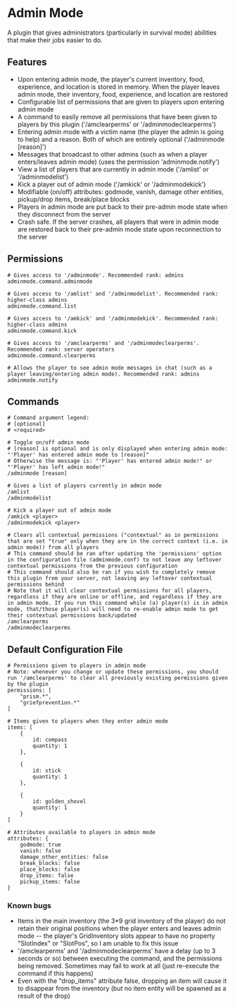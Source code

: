 # Admin Mode
A plugin that gives administrators (particularly in survival mode) abilities that make their jobs easier to do.

## Features
- Upon entering admin mode, the player's current inventory, food, experience, and location is stored in memory. When the player leaves admin mode, their inventory, food, experience, and location are restored
- Configurable list of permissions that are given to players upon entering admin mode
- A command to easily remove all permissions that have been given to players by this plugin ('/amclearperms' or '/adminmodeclearperms')
- Entering admin mode with a victim name (the player the admin is going to help) and a reason. Both of which are entirely optional ('/adminmode [reason]')
- Messages that broadcast to other admins (such as when a player enters/leaves admin mode) (uses the permission 'adminmode.notify')
- View a list of players that are currently in admin mode ('/amlist' or '/adminmodelist')
- Kick a player out of admin mode ('/amkick' or '/adminmodekick')
- Modifiable (on/off) attributes: godmode, vanish, damage other entities, pickup/drop items, break/place blocks
- Players in admin mode are put back to their pre-admin mode state when they disconnect from the server
- Crash safe. If the server crashes, all players that were in admin mode are restored back to their pre-admin mode state upon reconnection to the server

## Permissions
```
# Gives access to '/adminmode'. Recommended rank: admins
adminmode.command.adminmode

# Gives access to '/amlist' and '/adminmodelist'. Recommended rank: higher-class admins
adminmode.command.list

# Gives access to '/amkick' and '/adminmodekick'. Recommended rank: higher-class admins
adminmode.command.kick

# Gives access to '/amclearperms' and '/adminmodeclearperms'. Recommended rank: server operators
adminmode.command.clearperms

# Allows the player to see admin mode messages in chat (such as a player leaving/entering admin mode). Recommended rank: admins
adminmode.notify
```

## Commands
```
# Command argument legend:
# [optional]
# <required>

# Toggle on/off admin mode
# [reason] is optional and is only displayed when entering admin mode: "'Player' has entered admin mode to [reason]"
# Otherwise the message is: "'Player' has entered admin mode!" or "'Player' has left admin mode!"
/adminmode [reason]

# Gives a list of players currently in admin mode
/amlist
/adminmodelist

# Kick a player out of admin mode
/amkick <player>
/adminmodekick <player>

# Clears all contextual permissions ("contextual" as in permissions that are set "true" only when they are in the correct context (i.e. in admin mode)) from all players
# This command should be ran after updating the 'permissions' option in the configuration file (adminmode.conf) to not leave any leftover contextual permissions from the previous configuration
# This command should also be ran if you wish to completely remove this plugin from your server, not leaving any leftover contextual permissions behind
# Note that it will clear contextual permissions for all players, regardless if they are online or offline, and regardless if they are in admin mode. If you run this command while (a) player(s) is in admin mode, that/those player(s) will need to re-enable admin mode to get their contextual permissions back/updated
/amclearperms
/adminmodeclearperms
```

## Default Configuration File
```
# Permissions given to players in admin mode
# Note: whenever you change or update these permissions, you should run '/amclearperms' to clear all previously existing permissions given by the plugin
permissions: [
    "prism.*",
    "griefprevention.*"
]

# Items given to players when they enter admin mode
items: [
    {
        id: compass
        quantity: 1
    },

    {
        id: stick
        quantity: 1
    },

    {
        id: golden_shovel
        quantity: 1
    }
]

# Attributes available to players in admin mode
attributes: {
    godmode: true
    vanish: false
    damage_other_entities: false
    break_blocks: false
    place_blocks: false
    drop_items: false
    pickup_items: false
}
```

### Known bugs
- Items in the main inventory (the 3*9 grid inventory of the player) do not retain their original positions when the player enters and leaves admin mode -- the player's GridInventory slots appear to have no property "SlotIndex" or "SlotPos", so I am unable to fix this issue
- '/amclearperms' and '/adminmodeclearperms' have a delay (up to 3 seconds or so) between executing the command, and the permissions being removed. Sometimes may fail to work at all (just re-execute the command if this happens)
- Even with the "drop_items" attribute false, dropping an item will cause it to disappear from the inventory (but no item entity will be spawned as a result of the drop)
